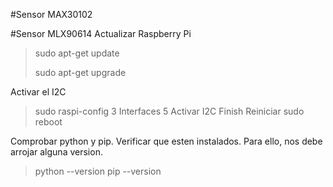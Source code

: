 #Sensor MAX30102

#Sensor MLX90614
Actualizar Raspberry Pi
> sudo apt-get update
> 
> sudo apt-get upgrade

Activar el I2C
> sudo raspi-config
> 3 Interfaces
> 5 Activar I2C
> Finish
> Reiniciar sudo reboot

Comprobar python y pip. Verificar que esten instalados. Para ello, nos debe arrojar alguna version.
> python --version
> pip --version
